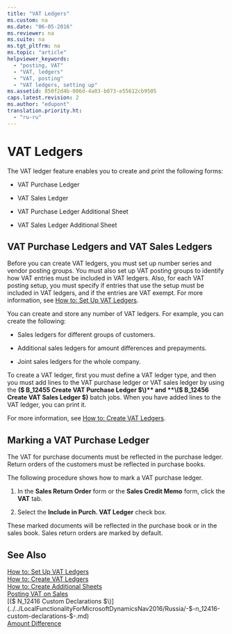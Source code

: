 ```yaml
---
title: "VAT Ledgers"
ms.custom: na
ms.date: "06-05-2016"
ms.reviewer: na
ms.suite: na
ms.tgt_pltfrm: na
ms.topic: "article"
helpviewer_keywords: 
  - "posting, VAT"
  - "VAT, ledgers"
  - "VAT, posting"
  - "VAT ledgers, setting up"
ms.assetid: 850f2d4b-006d-4a03-b073-e55612cb9505
caps.latest.revision: 2
ms.author: "edupont"
translation.priority.ht: 
  - "ru-ru"
---
```

# VAT Ledgers
The VAT ledger feature enables you to create and print the following forms:  
  
-   VAT Purchase Ledger  
  
-   VAT Sales Ledger  
  
-   VAT Purchase Ledger Additional Sheet  
  
-   VAT Sales Ledger Additional Sheet  
  
## VAT Purchase Ledgers and VAT Sales Ledgers  
 Before you can create VAT ledgers, you must set up number series and vendor posting groups. You must also set up VAT posting groups to identify how VAT entries must be included in VAT ledgers. Also, for each VAT posting setup, you must specify if entries that use the setup must be included in VAT ledgers, and if the entries are VAT exempt. For more information, see [How to: Set Up VAT Ledgers](../../LocalFunctionalityForMicrosoftDynamicsNav2016/Russia/how-to-set-up-vat-ledgers.md).  
  
 You can create and store any number of VAT ledgers. For example, you can create the following:  
  
-   Sales ledgers for different groups of customers.  
  
-   Additional sales ledgers for amount differences and prepayments.  
  
-   Joint sales ledgers for the whole company.  
  
 To create a VAT ledger, first you must define a VAT ledger type, and then you must add lines to the VAT purchase ledger or VAT sales ledger by using the **\($ B\_12455 Create VAT Purchase Ledger $\)** and **\($ B\_12456 Create VAT Sales Ledger $\)** batch jobs. When you have added lines to the VAT ledger, you can print it.  
  
 For more information, see [How to: Create VAT Ledgers](../../LocalFunctionalityForMicrosoftDynamicsNav2016/Russia/how-to-create-vat-ledgers.md).  
  
## Marking a VAT Purchase Ledger  
 The VAT for purchase documents must be reflected in the purchase ledger. Return orders of the customers must be reflected in purchase books.  
  
 The following procedure shows how to mark a VAT purchase ledger.  
  
1.  In the **Sales Return Order** form or the **Sales Credit Memo** form, click the **VAT** tab.  
  
2.  Select the **Include in Purch. VAT Ledger** check box.  
  
 These marked documents will be reflected in the purchase book or in the sales book. Sales return orders are marked by default.  
  
## See Also  
 [How to: Set Up VAT Ledgers](../../LocalFunctionalityForMicrosoftDynamicsNav2016/Russia/how-to-set-up-vat-ledgers.md)   
 [How to: Create VAT Ledgers](../../LocalFunctionalityForMicrosoftDynamicsNav2016/Russia/how-to-create-vat-ledgers.md)   
 [How to: Create Additional Sheets](../../LocalFunctionalityForMicrosoftDynamicsNav2016/Russia/how-to-create-additional-sheets.md)   
 [Posting VAT on Sales](../../LocalFunctionalityForMicrosoftDynamicsNav2016/Russia/posting-vat-on-sales.md)   
 [\($ N\_12416 Custom Declarations $\)](../../LocalFunctionalityForMicrosoftDynamicsNav2016/Russia/-$-n_12416-custom-declarations-$-.md)   
 [Amount Difference](assetId:///ecc3830d-d498-44a3-bdb6-79e094d620e9)
